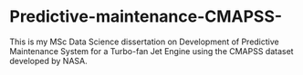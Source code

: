 # Predictive-maintenance-CMAPSS-
This is my MSc Data Science dissertation on Development of Predictive Maintenance System for a Turbo-fan Jet Engine using the CMAPSS dataset developed by NASA.
